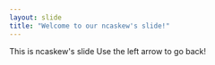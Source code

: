 ```yaml
---
layout: slide
title: "Welcome to our ncaskew's slide!"
---
```

This is ncaskew's slide
Use the left arrow to go back!